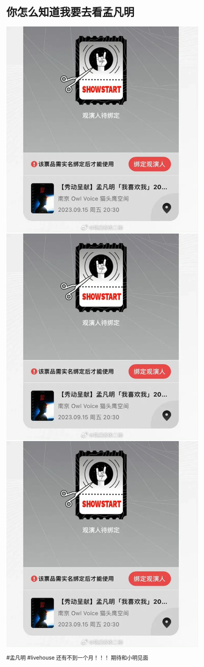 # 你怎么知道我要去看孟凡明

![](img/ead6680e-a016-40c2-b121-52d44bfe18bb.jpg)
![](img/7857fe59-512d-46b4-a8d0-2efcc2eca68e.jpg)
![](img/bc6e62b3-84b5-4bc6-9ace-32d16c2ffab4.jpg)

#孟凡明 #livehouse
还有不到一个月！！！
期待和小明见面